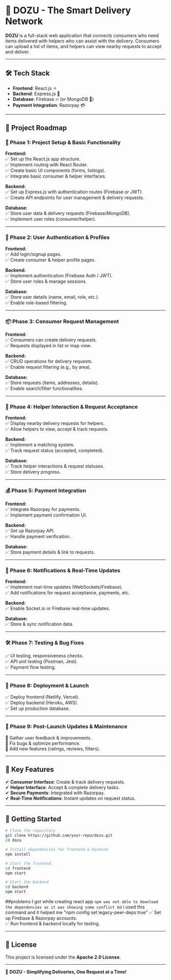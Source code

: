 # 🚀 DOZU - The Smart Delivery Network  

**DOZU** is a full-stack web application that connects consumers who need items delivered with helpers who can assist with the delivery. Consumers can upload a list of items, and helpers can view nearby requests to accept and deliver.  

---
## 🛠 Tech Stack  
- **Frontend**: React.js ⚛️  
- **Backend**: Express.js 🚀  
- **Database**: Firebase 🔥 (or MongoDB 🍃)  
- **Payment Integration**: Razorpay 💳  

---
## 📌 Project Roadmap  

### 🏁 Phase 1: Project Setup & Basic Functionality  
**Frontend:**  
✅ Set up the React.js app structure.  
✅ Implement routing with React Router.  
✅ Create basic UI components (forms, listings).  
✅ Integrate basic consumer & helper interfaces.  

**Backend:**  
✅ Set up Express.js with authentication routes (Firebase or JWT).  
✅ Create API endpoints for user management & delivery requests.  

**Database:**  
✅ Store user data & delivery requests (Firebase/MongoDB).  
✅ Implement user roles (consumer/helper).  

---
### 🔐 Phase 2: User Authentication & Profiles  
**Frontend:**  
✅ Add login/signup pages.  
✅ Create consumer & helper profile pages.  

**Backend:**  
✅ Implement authentication (Firebase Auth / JWT).  
✅ Store user roles & manage sessions.  

**Database:**  
✅ Store user details (name, email, role, etc.).  
✅ Enable role-based filtering.  

---
### 📦 Phase 3: Consumer Request Management  
**Frontend:**  
✅ Consumers can create delivery requests.  
✅ Requests displayed in list or map view.  

**Backend:**  
✅ CRUD operations for delivery requests.  
✅ Enable request filtering (e.g., by area).  

**Database:**  
✅ Store requests (items, addresses, details).  
✅ Enable search/filter functionalities.  

---
### 🤝 Phase 4: Helper Interaction & Request Acceptance  
**Frontend:**  
✅ Display nearby delivery requests for helpers.  
✅ Allow helpers to view, accept & track requests.  

**Backend:**  
✅ Implement a matching system.  
✅ Track request status (accepted, completed).  

**Database:**  
✅ Track helper interactions & request statuses.  
✅ Store delivery progress.  

---
### 💰 Phase 5: Payment Integration  
**Frontend:**  
✅ Integrate Razorpay for payments.  
✅ Implement payment confirmation UI.  

**Backend:**  
✅ Set up Razorpay API.  
✅ Handle payment verification.  

**Database:**  
✅ Store payment details & link to requests.  

---
### 🔔 Phase 6: Notifications & Real-Time Updates  
**Frontend:**  
✅ Implement real-time updates (WebSockets/Firebase).  
✅ Add notifications for request acceptance, payments, etc.  

**Backend:**  
✅ Enable Socket.io or Firebase real-time updates.  

**Database:**  
✅ Store & sync notification data.  

---
### 🛠 Phase 7: Testing & Bug Fixes  
✅ UI testing, responsiveness checks.  
✅ API unit testing (Postman, Jest).  
✅ Payment flow testing.  

---
### 🚀 Phase 8: Deployment & Launch  
✅ Deploy frontend (Netlify, Vercel).  
✅ Deploy backend (Heroku, AWS).  
✅ Set up production database.  

---
### 🔄 Phase 9: Post-Launch Updates & Maintenance  
🔹 Gather user feedback & improvements.  
🔹 Fix bugs & optimize performance.  
🔹 Add new features (ratings, reviews, filters).  

---
## 🌟 Key Features  
✔ **Consumer Interface**: Create & track delivery requests.  
✔ **Helper Interface**: Accept & complete delivery tasks.  
✔ **Secure Payments**: Integrated with Razorpay.  
✔ **Real-Time Notifications**: Instant updates on request status.  

---
## 🚀 Getting Started  
```sh
# Clone the repository
git clone https://github.com/your-repo/dozu.git
cd dozu

# Install dependencies for frontend & backend
npm install  

# Start the frontend
cd frontend
npm start

# Start the backend
cd backend
npm start
```
##problems I got while creating react app
  `npm was not able to download the dependencies as it was showing some conflict
  `so i used this command and it helped me "npm config set legacy-peer-deps true"
✅ Set up Firebase & Razorpay accounts.  
✅ Run frontend & backend locally for testing.  

---
## 📜 License  
This project is licensed under the **Apache 2.0 License**.  

---
🚀 **DOZU - Simplifying Deliveries, One Request at a Time!**  
